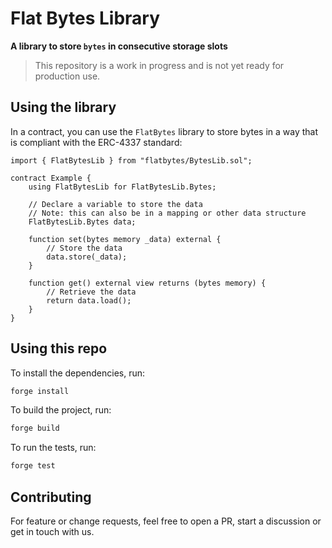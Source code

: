 # Flat Bytes Library

**A library to store `bytes` in consecutive storage slots**

> This repository is a work in progress and is not yet ready for production use.

## Using the library

In a contract, you can use the `FlatBytes` library to store bytes in a way that is compliant with the ERC-4337 standard:

```solidity
import { FlatBytesLib } from "flatbytes/BytesLib.sol";

contract Example {
    using FlatBytesLib for FlatBytesLib.Bytes;

    // Declare a variable to store the data
    // Note: this can also be in a mapping or other data structure
    FlatBytesLib.Bytes data;

    function set(bytes memory _data) external {
        // Store the data
        data.store(_data);
    }

    function get() external view returns (bytes memory) {
        // Retrieve the data
        return data.load();
    }
}
```

## Using this repo

To install the dependencies, run:

```bash
forge install
```

To build the project, run:

```bash
forge build
```

To run the tests, run:

```bash
forge test
```

## Contributing

For feature or change requests, feel free to open a PR, start a discussion or get in touch with us.
